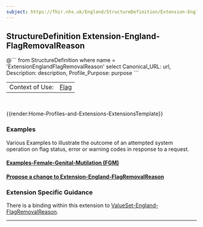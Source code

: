 ```yaml
---
subject: https://fhir.nhs.uk/England/StructureDefinition/Extension-England-FlagRemovalReason
---
```


## StructureDefinition Extension-England-FlagRemovalReason

<div id="transpose">
@```
from
	StructureDefinition
where
	name = 'ExtensionEnglandFlagRemovalReason'
select
	Canonical_URL: url,
	Description: description,
	Profile_Purpose: purpose
```
</div>

<table id="addToTranspose">
<tr><td>Context of Use: </td>
<td><a href='https://simplifier.net/guide/UK-Core-Implementation-Guide-STU3-Sequence/Home/ProfilesandExtensions/Profile-UKCore-Flag?version=current' target="_blank">Flag</td>
</tr>
</table>
<br>

{{render:Home-Profiles-and-Extensions-ExtensionsTemplate}}

<div id="Examples" class="tabcontent">
  <h3>Examples</h3>
  Various Examples to illustrate the outcome of an attempted system operation on flag status, error or warning codes in response to a request.
<h4><a href='https://simplifier.net/guide/Female-Genital-Mutilation-Implementation-Guide2/Home/Build/Examples?version=current' target="_blank">Examples-Female-Genital-Mutilation (FGM)</a></h4>
</div>

<div id="Feedback" class="tabcontent">
<h4><a href='https://simplifier.net/NHS-England-Implementation-Guide/Extension-England-FlagRemovalReason/~issues?level=File' target="_blank">Propose a change to Extension-England-FlagRemovalReason</a></h4>
</div>

<h3>Extension Specific Guidance</h3>
There is a binding within this extension to <a href='https://simplifier.net/guide/nhs-england-implementation-guide-stu1/home/terminology/all-valuesets/valueset-england-flagremovalreason.page.md?version=current' target="_blank">ValueSet-England-FlagRemovalReason</a>.

---
    